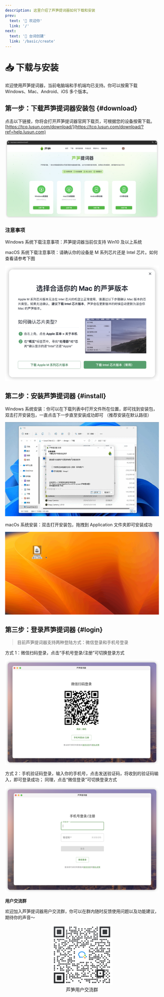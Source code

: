 ```yaml
---
description: 这里介绍了芦笋提词器如何下载和安装
prev:
  text: '👏 欢迎你'
  link: '/'
next:
  text: '📝 台词创建'
  link: '/basic/create'
---
```


# 📥 下载与安装

欢迎使用芦笋提词器，当前电脑端和手机端均已支持。你可以按需下载 Windows、Mac、Android、iOS 多个版本。

## 第一步：下载芦笋提词器安装包 {#download}

点击以下链接，你将会打开芦笋提词器官网下载页，可根据您的设备按需下载。[https://tcq.lusun.com/download/](https://tcq.lusun.com/download/?ref=help.lusun.com)

<img src="../public/.gitbook/assets/image (1) (1).png" alt="">

### 注意事项

Windows 系统下载注意事项：芦笋提词器当前仅支持 Win10 及以上系统

macOS 系统下载注意事项：请确认你的设备是 M 系列芯片还是 Intel 芯片。如何查看请参考下图

<img src="../public/.gitbook/assets/image (2).png" alt="">

## 第二步：安装芦笋提词器 {#install}

Windows 系统安装：你可以在下载列表中打开文件所在位置，即可找到安装包，双击打开安装包，一直点击下一步直至安装成功即可 （推荐安装在默认路径）

<img src="../public/.gitbook/assets/032802.gif" alt="">

macOs 系统安装：双击打开安装包，拖拽到 Application 文件夹即可安装成功

<img src="../public/.gitbook/assets/032801.gif" alt="">

####

####

## 第三步：登录芦笋提词器 {#login}

> 目前芦笋提词器支持两种登陆方式：微信登录和手机号登录

方式 1：微信扫码登录，点击“手机号登录/注册”可切换登录方式

<img src="../public/.gitbook/assets/iShot_2024-03-28_14.05.45.png" alt="">

方式 2：手机验证码登录，输入你的手机号，点击发送验证码，将收到的验证码输入，即可登录成功； 同理，点击“微信登录”可切换登录方式

<img src="../public/.gitbook/assets/iShot_2024-03-28_14.06.22.png" alt="">

**用户交流群**

欢迎加入芦笋提词器用户交流群，你可以在群内随时反馈使用问题以及功能建议，期待你的声音～

<div align="center">
  <img src="../public/.gitbook/assets/quncode.png" alt="" width="198">
  <p style="margin:0; font-size:15px">芦笋用户交流群</p>
</div>
